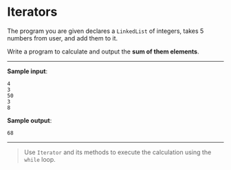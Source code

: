 # Iterators

The program you are given declares a `LinkedList` of integers, takes 5 numbers from user, and add them to it.

Write a program to calculate and output the **sum of them elements**.

---

**Sample input**:  
```
4
3
50
3
8
```

**Sample output**:  
```
68
```

---

>Use `Iterator` and its methods to execute the calculation using the `while` loop.
